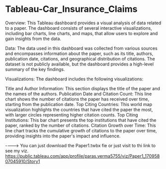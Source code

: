 # Tableau-Car_Insurance_Claims

Overview:
This Tableau dashboard provides a visual analysis of data related to a paper. The dashboard consists of several interactive visualizations, including bar charts, line charts, and maps, that allow users to explore and gain insights from the data.

Data:
The data used in this dashboard was collected from various sources and encompasses information about the paper, such as its title, authors, publication date, citations, and geographical distribution of citations. The dataset is not publicly available, but the dashboard provides a high-level summary of the key findings.

Visualizations:
The dashboard includes the following visualizations:

Title and Author Information: This section displays the title of the paper and the names of the authors.
Publication Date and Citation Count: This line chart shows the number of citations the paper has received over time, starting from the publication date.
Top Citing Countries: This world map visualization highlights the countries that have cited the paper the most, with larger circles representing higher citation counts.
Top Citing Institutions: This bar chart presents the top institutions that have cited the paper, ranked by the number of citations.
Citation Growth over Time: This line chart tracks the cumulative growth of citations to the paper over time, providing insights into the paper's impact and influence.


----> You can just download the Paper1.twbx fie or just visit to thi link to see my viz. https://public.tableau.com/app/profile/paras.verma5755/viz/Paper1_17095807045910/Story1
